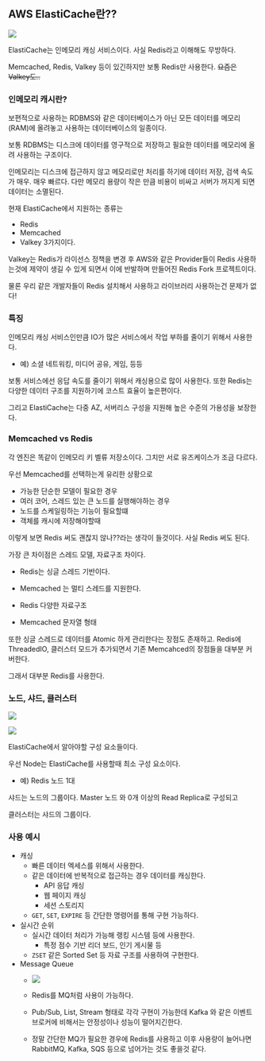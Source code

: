 
## AWS ElastiCache란??

![](https://i.imgur.com/DwAkz37.png)

ElastiCache는 인메모리 캐싱 서비스이다.
사실 Redis라고 이해해도 무방하다.

Memcached, Redis, Valkey 등이 있긴하지만
보통 Redis만 사용한다.
~~요즘은 Valkey도..~~

### 인메모리 캐시란?

보편적으로 사용하는 RDBMS와 같은 데이터베이스가 아닌
모든 데이터를 메모리(RAM)에 올려놓고 사용하는 데이터베이스의 일종이다.

보통 RDBMS는 디스크에 데이터를 영구적으로 저장하고 필요한 데이터를 메모리에 올려 사용하는 구조이다.

인메모리는 디스크에 접근하지 않고 메모리로만 처리를 하기에 데이터 저장, 검색 속도가 매우. 매우 빠르다.
다만 메모리 용량이 작은 만큼 비용이 비싸고 서버가 꺼지게 되면 데이터는 소멸된다.

현재 ElastiCache에서 지원하는 종류는
- Redis
- Memcached
- Valkey
3가지이다.

Valkey는 Redis가 라이선스 정책을 변경 후 AWS와 같은 Provider들이 Redis 사용하는것에 제약이 생길 수 있게 되면서 이에 반발하며 만들어진 Redis Fork 프로젝트이다.

물론 우리 같은 개발자들이 Redis 설치해서 사용하고 라이브러리 사용하는건 문제가 없다!

### 특징

인메모리 캐싱 서비스인만큼
IO가 많은 서비스에서 작업 부하를 줄이기 위해서 사용한다.
- 예) 소셜 네트워킹, 미디어 공유, 게임, 등등

보통 서비스에선 응답 속도를 줄이기 위해서 캐싱용으로 많이 사용한다.
또한 Redis는 다양한 데이터 구조를 지원하기에 코스트 효율이 높은편이다.

그리고 ElastiCache는 다중 AZ, 서버리스 구성을 지원해 높은 수준의 가용성을 보장한다.

### Memcached vs Redis

각 엔진은 똑같이 인메모리 키 벨류 저장소이다.
그치만 서로 유즈케이스가 조금 다르다.

우선 Memcached를 선택하는게 유리한 상황으로
- 가능한 단순한 모델이 필요한 경우
- 여러 코어, 스레드 있는 큰 노드를 실행해야하는 경우
- 노드를 스케일링하는 기능이 필요할떄
- 객체를 캐시에 저장해야할때

이렇게 보면 Redis 써도 괜찮지 않나??라는 생각이 들것이다.
사실 Redis 써도 된다.

가장 큰 차이점은 스레드 모델, 자료구조 차이다.
- Redis는 싱글 스레드 기반이다.
- Memcached 는 멀티 스레드를 지원한다.

- Redis 다양한 자료구조
- Memcached 문자열 형태


또한 싱글 스레드로 데이터를 Atomic 하게 관리한다는 장점도 존재하고.
Redis에 ThreadedIO, 클러스터 모드가 추가되면서
기존 Memcahced의 장점들을 대부분 커버한다.

그래서 대부분 Redis를 사용한다.

### 노드, 샤드, 클러스터

![](https://i.imgur.com/97JIQvA.png)

![](https://i.imgur.com/9qegCdV.png)

ElastiCache에서 알아야할 구성 요소들이다.

우선 Node는 ElastiCache를 사용할때 최소 구성 요소이다.
- 예) Redis 노드 1대

샤드는 노드의 그룹이다.
Master 노드 와 0개 이상의 Read Replica로 구성되고

클러스터는 샤드의 그룹이다.


### 사용 예시

- 캐싱
	- 빠른 데이터 엑세스를 위해서 사용한다.
	- 같은 데이터에 반복적으로 접근하는 경우 데이터를 캐싱한다.
		- API 응답 캐싱
		- 웹 페이지 캐싱
		- 세션 스토리지
	- `GET`, `SET`, `EXPIRE` 등 간단한 명령어를 통해 구현 가능하다.
- 실시간 순위
	- 실시간 데이터 처리가 가능해 랭킹 시스템 등에 사용한다.
		- 특정 점수 기반 리더 보드, 인기 게시물 등
	- `ZSET` 같은 Sorted Set 등 자료 구조를 사용하여 구현한다.
- Message Queue
	- ![](https://i.imgur.com/CZd9kre.png)

	- Redis를 MQ처럼 사용이 가능하다.
	- Pub/Sub, List, Stream 형태로 각각 구현이 가능한데 Kafka 와 같은 이벤트 브로커에 비해서는 안정성이나 성능이 떨어지긴한다.
	- 정말 간단한 MQ가 필요한 경우에 Redis를 사용하고 이후 사용량이 늘어나면 RabbitMQ, Kafka, SQS 등으로 넘어가는 것도 좋을것 같다.